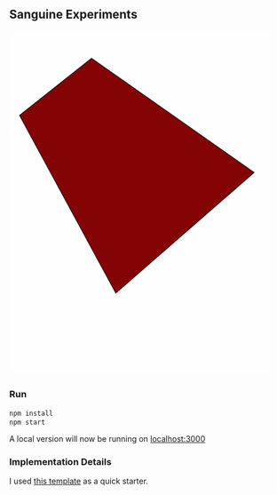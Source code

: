 ## Sanguine Experiments

![](shape.gif)

### Run

```
npm install
npm start
```

A local version will now be running on [localhost:3000](http://localhost:3000)

### Implementation Details

I used [this template](https://github.com/Gaweph/p5-typescript-starter) as a quick starter.